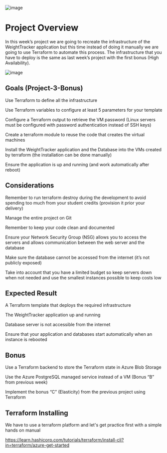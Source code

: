    ![image](https://bootcamp.rhinops.io/images/terraform-logo.png)

# Project Overview


In this week’s project we are going to recreate the infrastructure of the WeightTracker application but this time instead of doing it manually we are going to use Terraform to automate this process. The infrastructure that you have to deploy is the same as last week’s project with the first bonus (High Availability).


   ![image](https://bootcamp.rhinops.io/images/week-4-project-env.png)



## Goals (Project-3-Bonus)
Use Terraform to define all the infrastructure

Use Terraform variables to configure at least 5 parameters for your template

Configure a Terraform output to retrieve the VM password (Linux servers must be configured with password authentication instead of SSH keys)

Create a terraform module to reuse the code that creates the virtual machines

Install the WeightTracker application and the Database into the VMs created by terraform (the installation can be done manually)

Ensure the application is up and running (and work automatically after reboot)

## Considerations
Remember to run terraform destroy during the development to avoid spending too much from your student credits (provision it prior your delivery)

Manage the entire project on Git

Remember to keep your code clean and documented

Ensure your Network Security Group (NSG) allows you to access the servers and allows communication between the web server and the database

Make sure the database cannot be accessed from the internet (it’s not publicly exposed)

Take into account that you have a limited budget so keep servers down when not needed and use the smallest instances possible to keep costs low

## Expected Result
A Terraform template that deploys the required infrastructure

The WeightTracker application up and running

Database server is not accessible from the internet

Ensure that your application and databases start automatically when an instance is rebooted

## Bonus
Use a Terraform backend to store the Terraform state in Azure Blob Storage

Use the Azure PostgreSQL managed service instead of a VM (Bonus “B” from previous week)

Implement the bonus “C” (Elasticity) from the previous project using Terraform

## Terraform Installing

We have to use a terraform platform and let's get practice first with a simple hands on manual

https://learn.hashicorp.com/tutorials/terraform/install-cli?in=terraform/azure-get-started

